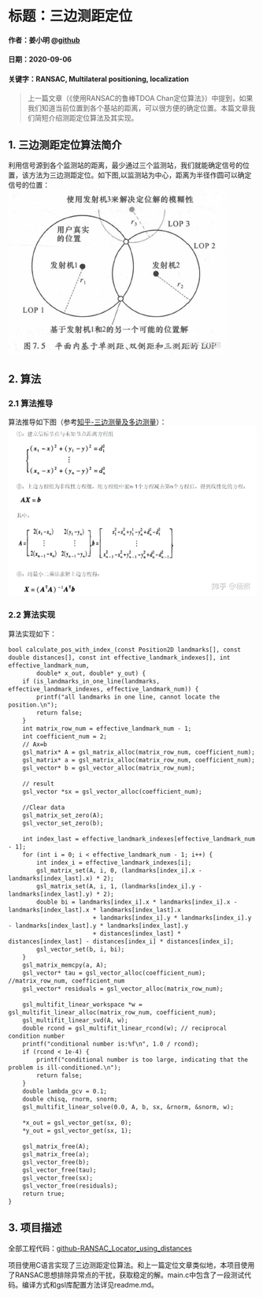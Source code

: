 # 标题：三边测距定位

#### 作者：姜小明 @[github](https://github.com/JaminJiang)
#### 日期：2020-09-06
#### 关键字：RANSAC, Multilateral positioning, localization

> 上一篇文章（《使用RANSAC的鲁棒TDOA Chan定位算法》）中提到，如果我们知道当前位置到各个基站的距离，可以很方便的确定位置。本篇文章我们简短介绍测距定位算法及其实现。

## 1. 三边测距定位算法简介
利用信号源到各个监测站的距离，最少通过三个监测站，我们就能确定信号的位置，该方法为三边测距定位。如下图,以监测站为中心，距离为半径作圆可以确定信号的位置：
![三边测距](https://raw.githubusercontent.com/JaminJiang/MyBlogs/master/Localization/RANSAC_locator_using_distances/resources/3line.jpg)

## 2. 算法
### 2.1 算法推导
算法推导如下图（参考[知乎-三边测量及多边测量](https://zhuanlan.zhihu.com/p/108771993)）：
![多边测距定位算法推导](https://raw.githubusercontent.com/JaminJiang/MyBlogs/master/Localization/RANSAC_locator_using_distances/resources/3line_algo.jpg)

### 2.2 算法实现
算法实现如下：
```
bool calculate_pos_with_index_(const Position2D landmarks[], const double distances[], const int effective_landmark_indexes[], int effective_landmark_num, 
        double* x_out, double* y_out) {
    if (is_landmarks_in_one_line(landmarks, effective_landmark_indexes, effective_landmark_num)) {
        printf("all landmarks in one line, cannot locate the position.\n");
        return false;
    }
    int matrix_row_num = effective_landmark_num - 1;
    int coefficient_num = 2;
    // Ax=b
    gsl_matrix* A = gsl_matrix_alloc(matrix_row_num, coefficient_num);
    gsl_matrix* a = gsl_matrix_alloc(matrix_row_num, coefficient_num);
    gsl_vector* b = gsl_vector_alloc(matrix_row_num);
    
    // result
	gsl_vector *sx = gsl_vector_alloc(coefficient_num);

    //Clear data
    gsl_matrix_set_zero(A);
    gsl_vector_set_zero(b);

    int index_last = effective_landmark_indexes[effective_landmark_num - 1];
    for (int i = 0; i < effective_landmark_num - 1; i++) {
        int index_i = effective_landmark_indexes[i];
        gsl_matrix_set(A, i, 0, (landmarks[index_i].x - landmarks[index_last].x) * 2);
        gsl_matrix_set(A, i, 1, (landmarks[index_i].y - landmarks[index_last].y) * 2);
        double bi = landmarks[index_i].x * landmarks[index_i].x - landmarks[index_last].x * landmarks[index_last].x
                        + landmarks[index_i].y * landmarks[index_i].y - landmarks[index_last].y * landmarks[index_last].y
                        + distances[index_last] * distances[index_last] - distances[index_i] * distances[index_i];
        gsl_vector_set(b, i, bi);
    }
    gsl_matrix_memcpy(a, A);
    gsl_vector* tau = gsl_vector_alloc(coefficient_num); //matrix_row_num, coefficient_num
    gsl_vector* residuals = gsl_vector_alloc(matrix_row_num);

    gsl_multifit_linear_workspace *w = gsl_multifit_linear_alloc(matrix_row_num, coefficient_num);
    gsl_multifit_linear_svd(A, w);
    double rcond = gsl_multifit_linear_rcond(w); // reciprocal condition number
    printf("conditional number is:%f\n", 1.0 / rcond);
    if (rcond < 1e-4) {
        printf("conditional number is too large, indicating that the problem is ill-conditioned.\n");
        return false;
    }
    double lambda_gcv = 0.1;
    double chisq, rnorm, snorm;
    gsl_multifit_linear_solve(0.0, A, b, sx, &rnorm, &snorm, w);

    *x_out = gsl_vector_get(sx, 0);
    *y_out = gsl_vector_get(sx, 1);

    gsl_matrix_free(A);
    gsl_matrix_free(a);
    gsl_vector_free(b);
    gsl_vector_free(tau);
    gsl_vector_free(sx);
    gsl_vector_free(residuals);
    return true;
}
```
## 3. 项目描述
全部工程代码：[github-RANSAC_Locator_using_distances](https://github.com/JaminJiang/RANSAC_Locator_using_distances)

项目使用C语言实现了三边测距定位算法。和上一篇定位文章类似地，本项目使用了RANSAC思想排除异常点的干扰，获取稳定的解。main.c中包含了一段测试代码。编译方式和gsl库配置方法详见readme.md。

